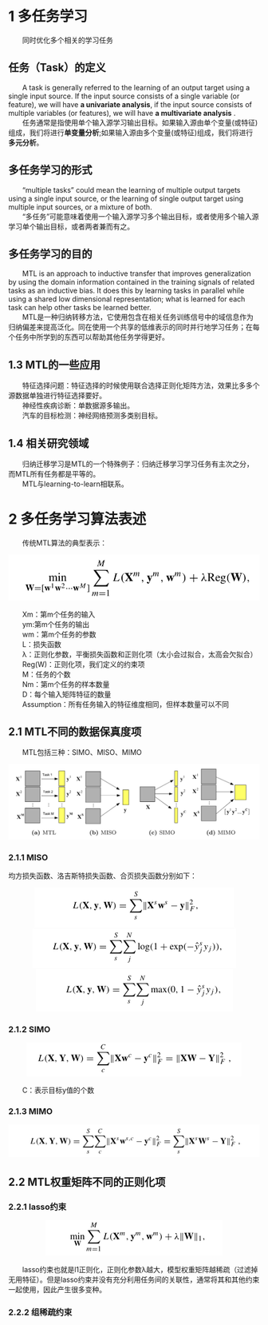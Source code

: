 # 1 多任务学习  
&emsp;&emsp;同时优化多个相关的学习任务  
## 任务（Task）的定义  
&emsp;&emsp;A task is generally referred to the learning of an output target using a single input source. If the input source consists of a single variable (or feature), we will have **a univariate analysis**, if the input source consists of multiple variables (or features), we will have **a multivariate analysis** .  
&emsp;&emsp;任务通常是指使用单个输入源学习输出目标。如果输入源由单个变量(或特征)组成，我们将进行**单变量分析**;如果输入源由多个变量(或特征)组成，我们将进行**多元分析**。  
## 多任务学习的形式  
&emsp;&emsp;“multiple tasks” could mean the learning of multiple output targets using a single input source, or the learning of single output target using multiple input sources, or a mixture of both.  
&emsp;&emsp;“多任务”可能意味着使用一个输入源学习多个输出目标，或者使用多个输入源学习单个输出目标，或者两者兼而有之。  
## 多任务学习的目的  
&emsp;&emsp;MTL is an approach to inductive transfer that improves generalization by using the domain information contained in the training signals of related tasks as an inductive bias. It does this by learning tasks in parallel while using a shared low dimensional representation; what is learned for each task can help other tasks be learned better.  
&emsp;&emsp;MTL是一种归纳转移方法，它使用包含在相关任务训练信号中的域信息作为归纳偏差来提高泛化。同在使用一个共享的低维表示的同时并行地学习任务；在每个任务中所学到的东西可以帮助其他任务学得更好。  
## 1.3 MTL的一些应用  
&emsp;&emsp;特征选择问题：特征选择的时候使用联合选择正则化矩阵方法，效果比多多个源数据单独进行特征选择要好。  
&emsp;&emsp;神经性疾病诊断：单数据源多输出。  
&emsp;&emsp;汽车的目标检测：神经网络预测多类别目标。
## 1.4 相关研究领域  
&emsp;&emsp;归纳迁移学习是MTL的一个特殊例子：归纳迁移学习学习任务有主次之分，而MTL所有任务都是平等的。  
&emsp;&emsp;MTL与learning-to-learn相联系。  
# 2 多任务学习算法表述  
&emsp;&emsp;传统MTL算法的典型表示：  
<div align=center><img src="./pictures/A_brief_review_on_multi-task_learning/Formulation_of_MTL_algorithms.png"/></div>  

&emsp;&emsp;Xm：第m个任务的输入  
&emsp;&emsp;ym:第m个任务的输出  
&emsp;&emsp;wm：第m个任务的参数  
&emsp;&emsp;L：损失函数  
&emsp;&emsp;λ：正则化参数，平衡损失函数和正则化项（太小会过拟合，太高会欠拟合）  
&emsp;&emsp;Reg(W)：正则化项，我们定义的约束项  
&emsp;&emsp;M：任务的个数  
&emsp;&emsp;Nm：第m个任务的样本数量  
&emsp;&emsp;D：每个输入矩阵特征的数量  
&emsp;&emsp;Assumption：所有任务输入的特征维度相同，但样本数量可以不同  
## 2.1 MTL不同的数据保真度项  
&emsp;&emsp;MTL包括三种：SIMO、MISO、MIMO  
<div align=center><img src="./pictures/A_brief_review_on_multi-task_learning/MTL_different_data_fidelity_terms.png"/></div>  

### 2.1.1 MISO  
均方损失函数、洛吉斯特损失函数、合页损失函数分别如下：  
<div align=center><img src="./pictures/A_brief_review_on_multi-task_learning/mean_square_loss_for_miso.png"/></div>  

<div align=center><img src="./pictures/A_brief_review_on_multi-task_learning/logistic_loss_for_miso.png"/></div>  

<div align=center><img src="./pictures/A_brief_review_on_multi-task_learning/hinge_loss_for_miso.png"/></div>  

### 2.1.2 SIMO  
<div align=center><img src="./pictures/A_brief_review_on_multi-task_learning/mean_square_loss_for_simo.png"/></div>  

&emsp;&emsp;C：表示目标y值的个数  
### 2.1.3 MIMO  
<div align=center><img src="./pictures/A_brief_review_on_multi-task_learning/mean_square_loss_for_mimo.png"/></div>  

## 2.2 MTL权重矩阵不同的正则化项  
### 2.2.1 lasso约束  
<div align=center><img src="./pictures/A_brief_review_on_multi-task_learning/mtl_with_lasso.png"/></div>  

&emsp;&emsp;lasso约束也就是l1正则化，正则化参数λ越大，模型权重矩阵越稀疏（过滤掉无用特征）。但是lasso约束并没有充分利用任务间的关联性，通常将其和其他约束一起使用，因此产生很多变种。  
### 2.2.2 组稀疏约束  
